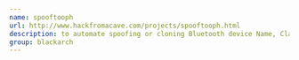 ```yaml
---
name: spooftooph
url: http://www.hackfromacave.com/projects/spooftooph.html
description: to automate spoofing or cloning Bluetooth device Name, Class, and Address. Cloning this information effectively allows Bluetooth device to hide in plain sight. URL : http://www.hackfromacave.com/projects/spooftooph.html Groups : blackarch blackarch-bluetooth
group: blackarch
---
```

